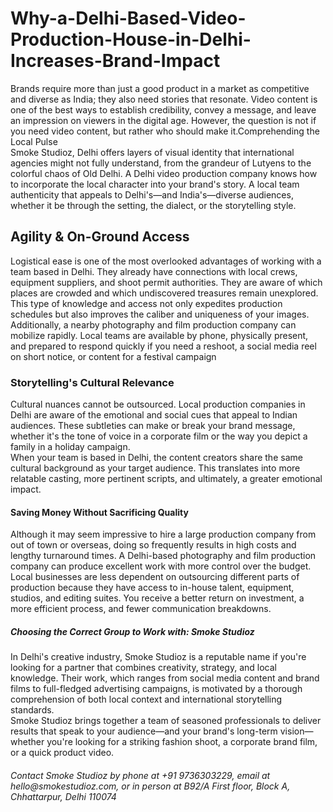 <h1> Why-a-Delhi-Based-Video-Production-House-in-Delhi-Increases-Brand-Impact</h1>
Brands require more than just a good product in a market as competitive and diverse as India; they also need stories that resonate. Video content is one of the best ways to establish credibility, convey a message, and leave an impression on viewers in the digital age. However, the question is not if you need video content, but rather who should make it.Comprehending the Local Pulse<br>
Smoke Studioz, Delhi offers layers of visual identity that international agencies might not fully understand, from the grandeur of Lutyens to the colorful chaos of Old Delhi. A Delhi video production company knows how to incorporate the local character into your brand's story. A local team authenticity that appeals to Delhi's—and India's—diverse audiences, whether it be through the setting, the dialect, or the storytelling style.<br>
<h2>Agility & On-Ground Access</h2>
Logistical ease is one of the most overlooked advantages of working with a team based in Delhi. They already have connections with local crews, equipment suppliers, and shoot permit authorities. They are aware of which places are crowded and which undiscovered treasures remain unexplored. This type of knowledge and access not only expedites production schedules but also improves the caliber and uniqueness of your images.<br>
Additionally, a nearby photography and film production company can mobilize rapidly. Local teams are available by phone, physically present, and prepared to respond quickly if you need a reshoot, a social media reel on short notice, or content for a festival campaign<br>
<h3>Storytelling's Cultural Relevance</h3>
Cultural nuances cannot be outsourced. Local production companies in Delhi are aware of the emotional and social cues that appeal to Indian audiences. These subtleties can make or break your brand message, whether it's the tone of voice in a corporate film or the way you depict a family in a holiday campaign.<br>
When your team is based in Delhi, the content creators share the same cultural background as your target audience. This translates into more relatable casting, more pertinent scripts, and ultimately, a greater emotional impact.<br>
<h4>Saving Money Without Sacrificing Quality</h4>
Although it may seem impressive to hire a large production company from out of town or overseas, doing so frequently results in high costs and lengthy turnaround times. A Delhi-based photography and film production company can produce excellent work with more control over the budget.<br>
Local businesses are less dependent on outsourcing different parts of production because they have access to in-house talent, equipment, studios, and editing suites. You receive a better return on investment, a more efficient process, and fewer communication breakdowns.<br>
<h5>Choosing the Correct Group to Work with: Smoke Studioz</h5>
In Delhi's creative industry, Smoke Studioz is a reputable name if you're looking for a partner that combines creativity, strategy, and local knowledge. Their work, which ranges from social media content and brand films to full-fledged advertising campaigns, is motivated by a thorough comprehension of both local context and international storytelling standards.<br>
Smoke Studioz brings together a team of seasoned professionals to deliver results that speak to your audience—and your brand's long-term vision—whether you're looking for a striking fashion shoot, a corporate brand film, or a quick product video.<br>
<h6>Contact Smoke Studioz by phone at +91 9736303229, email at hello@smokestudioz.com, or in person at B92/A First floor, Block A, Chhattarpur, Delhi 110074</h6>

